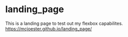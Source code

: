# landing_page
This is a landing page to test out my flexbox capabilites. 
https://mcjoester.github.io/landing_page/
